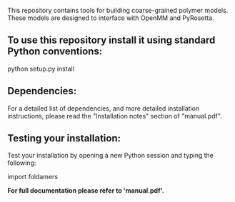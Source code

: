 This repository contains tools for building coarse-grained polymer models.  These models are designed to interface with OpenMM and PyRosetta.

## To use this repository install it using standard Python conventions:

python setup.py install

## Dependencies:

For a detailed list of dependencies, and more detailed installation instructions, please read the "Installation notes" section of "manual.pdf".

## Testing your installation:

Test your installation by opening a new Python session and typing the following:

import foldamers

**For full documentation please refer to 'manual.pdf'.**
